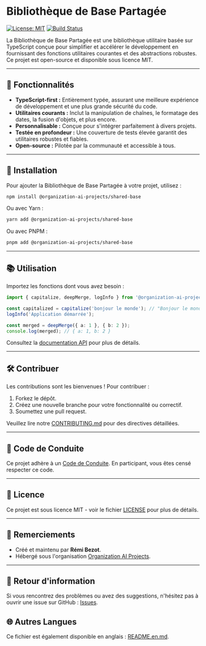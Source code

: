 # Bibliothèque de Base Partagée

[![License: MIT](https://img.shields.io/badge/License-MIT-yellow.svg)](https://opensource.org/licenses/MIT)
[![Build Status](https://github.com/organization-ai-projects/shared-base/actions/workflows/ci.yml/badge.svg)](https://github.com/organization-ai-projects/shared-base/actions)

La Bibliothèque de Base Partagée est une bibliothèque utilitaire basée sur TypeScript conçue pour simplifier et accélérer le développement en fournissant des fonctions utilitaires courantes et des abstractions robustes. Ce projet est open-source et disponible sous licence MIT.

---

## 🌟 Fonctionnalités

- **TypeScript-first :** Entièrement typée, assurant une meilleure expérience de développement et une plus grande sécurité du code.
- **Utilitaires courants :** Inclut la manipulation de chaînes, le formatage des dates, la fusion d'objets, et plus encore.
- **Personnalisable :** Conçue pour s'intégrer parfaitement à divers projets.
- **Testée en profondeur :** Une couverture de tests élevée garantit des utilitaires robustes et fiables.
- **Open-source :** Pilotée par la communauté et accessible à tous.

---

## 🚀 Installation

Pour ajouter la Bibliothèque de Base Partagée à votre projet, utilisez :

```bash
npm install @organization-ai-projects/shared-base
```

Ou avec Yarn :

```bash
yarn add @organization-ai-projects/shared-base
```

Ou avec PNPM :

```bash
pnpm add @organization-ai-projects/shared-base
```

---

## 📚 Utilisation

Importez les fonctions dont vous avez besoin :

```typescript
import { capitalize, deepMerge, logInfo } from '@organization-ai-projects/shared-base';

const capitalized = capitalize('bonjour le monde'); // "Bonjour le monde"
logInfo('Application démarrée');

const merged = deepMerge({ a: 1 }, { b: 2 });
console.log(merged); // { a: 1, b: 2 }
```

Consultez la [documentation API](docs/USAGE.md) pour plus de détails.

---

## 🛠️ Contribuer

Les contributions sont les bienvenues ! Pour contribuer :

1. Forkez le dépôt.
2. Créez une nouvelle branche pour votre fonctionnalité ou correctif.
3. Soumettez une pull request.

Veuillez lire notre [CONTRIBUTING.md](CONTRIBUTING.md) pour des directives détaillées.

---

## 📜 Code de Conduite

Ce projet adhère à un [Code de Conduite](CODE_OF_CONDUCT.md). En participant, vous êtes censé respecter ce code.

---

## 📄 Licence

Ce projet est sous licence MIT - voir le fichier [LICENSE](LICENSE) pour plus de détails.

---

## 🙏 Remerciements

- Créé et maintenu par **Rémi Bezot**.
- Hébergé sous l'organisation [Organization AI Projects](https://github.com/organization-ai-projects).

---

## 📣 Retour d'information

Si vous rencontrez des problèmes ou avez des suggestions, n'hésitez pas à ouvrir une issue sur GitHub : [Issues](https://github.com/organization-ai-projects/shared-base/issues).

## 🌐 Autres Langues

Ce fichier est également disponible en anglais : [README.en.md](README.en.md).
